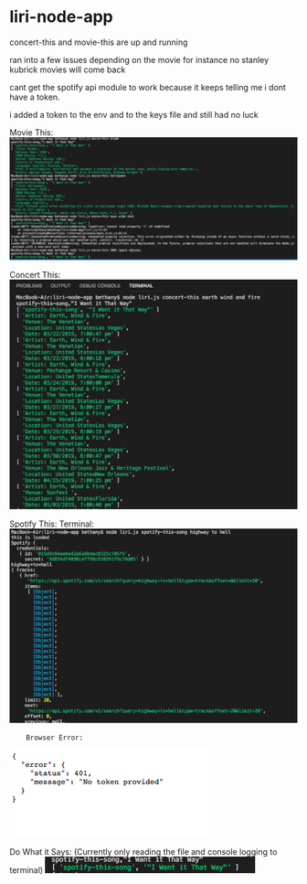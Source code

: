 # liri-node-app

concert-this and movie-this are up and running

ran into a few issues depending on the movie
for instance no stanley kubrick movies will come back

cant get the spotify api module to work because it keeps telling me i dont have a token.

i added a token to the env and to the keys file and still had no luck


Movie This:
<img src="images/Screen Shot 2019-03-21 at 9.43.00 AM.png">

Concert This: 
<img src="images/Screen Shot 2019-03-21 at 9.45.17 AM.png">

Spotify This:
        Terminal:
 <img src="images/Screen Shot 2019-03-21 at 9.47.40 AM.png">
        
        Browser Error:
<img src="images/Screen Shot 2019-03-21 at 9.56.28 AM.png">

Do What it Says:
(Currently only reading the file and console logging to terminal)
<img src="images/Screen Shot 2019-03-21 at 10.06.41 AM.png">